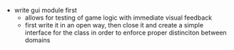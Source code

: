 - write gui module first
	- allows for testing of game logic with immediate visual feedback
	- first write it in an open way, then close it and create a simple interface for the class in order to enforce proper distinciton between domains